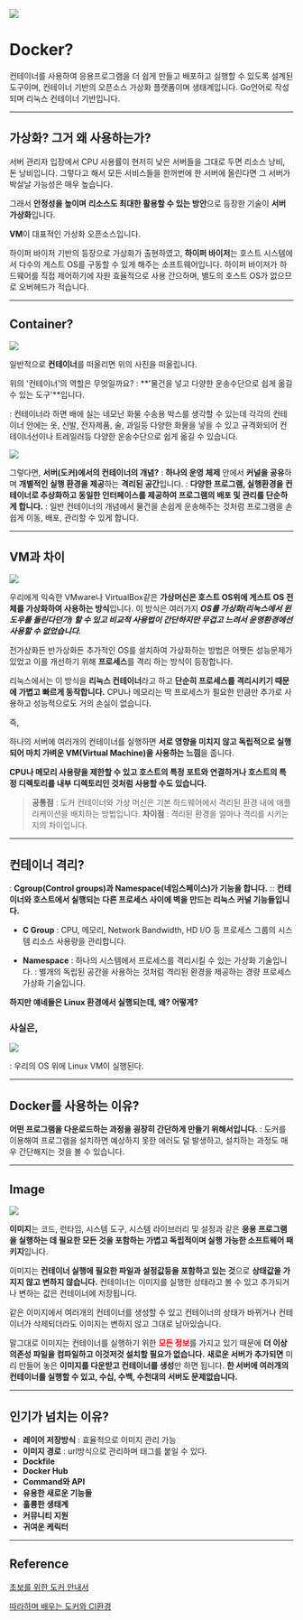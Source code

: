 ![](https://velog.velcdn.com/images/chan9708/post/3f80d2be-f772-4718-8036-fe1f23b46570/image.gif)

# Docker?
컨테이너를 사용하여 응용프로그램을 더 쉽게 만들고 배포하고 실행할 수 있도록 설계된 도구이며, 컨테이너 기반의 오픈소스 가상화 플랫폼이며 생태계입니다.
Go언어로 작성되며 리눅스 컨테이너 기반입니다.


---
## 가상화? 그거 왜 사용하는가?
서버 관리자 입장에서 CPU 사용률이 현저히 낮은 서버들을 그대로 두면 리소스 낭비, 돈 낭비입니다. 
그렇다고 해서 모든 서비스들을 한꺼번에 한 서버에 올린다면 그 서버가 박살날 가능성은 매우 높습니다.

그래서 **안정성을 높이며** **리소스도 최대한 활용할 수 있는 방안**으로 등장한 기술이 **서버 가상화**입니다.

**VM**이 대표적인 가상화 오픈소스입니다.

하이퍼 바이저 기반의 등장으로 가상화가 출현하였고, 
**하이퍼 바이저**는 호스트 시스템에서 다수의 게스트 OS를 구동할 수 있게 해주는 소프트웨어입니다.
하이퍼 바이저가 하드웨어를 직접 제어하기에 자원 효율적으로 사용 간으하며, 별도의 호스트 OS가 없으므로 오버헤드가 적습니다.

---

## Container?
![](https://velog.velcdn.com/images/chan9708/post/3fcf7b1d-eaf0-4705-964f-bfc8ae767a9a/image.png)

일반적으로 **컨테이너**를 떠올리면 위의 사진을 떠올립니다.

위의 '컨테이너'의 역할은 무엇일까요?
: **'물건을 넣고 다양한 운송수단으로 쉽게 옮길 수 있는 도구'**입니다.

: 컨테이너라 하면 배에 실는 네모난 화물 수송용 박스를 생각할 수 있는데 각각의 컨테이너 안에는 옷, 신발, 전자제품, 술, 과일등 다양한 화물을 넣을 수 있고 규격화되어 컨테이너선이나 트레일러등 다양한 운송수단으로 쉽게 옮길 수 있습니다.


![](https://velog.velcdn.com/images/chan9708/post/ce2bafc6-2b63-47c0-99d5-94141d4502f5/image.png)

그렇다면, **서버(도커)에서의 컨테이너의 개념?**
: **하나의 운영 체제** 안에서 **커널을 공유**하며 **개별적인 실행 환경을 제공**하는 **격리된 공간**입니다.
: **다양한 프로그램, 실행환경을 컨테이너로 추상화하고 동일한 인터페이스를 제공하여 프로그램의 배포 및 관리를 단순하게 합니다.**
: 일반 컨테이너의 개념에서 물건을 손쉽게 운송해주는 것처럼 프로그램을 손쉽게 이동, 배포, 관리할 수 있게 합니다.

---

## VM과 차이
>
![](https://velog.velcdn.com/images/chan9708/post/8465eadc-df45-463e-9c05-ba893b929f67/image.png)
>
우리에게 익숙한 VMware나 VirtualBox같은 **가상머신은 호스트 OS위에 게스트 OS 전체를 가상화하여 사용하는 방식**입니다. 
이 방식은 여러가지 _**OS를 가상화(리눅스에서 윈도우를 돌린다던가) 할 수 있고 비교적 사용법이 간단하지만 무겁고 느려서 운영환경에선 사용할 수 없었습니다.**_
>
전가상화든 반가상화든 추가적인 OS를 설치하여 가상화하는 방법은 어쨋든 성능문제가 있었고 이를 개선하기 위해 **프로세스**를 격리 하는 방식이 등장합니다.
>
리눅스에서는 이 방식을 **리눅스 컨테이너**라고 하고 **단순히 프로세스를 격리시키기 때문에 가볍고 빠르게 동작합니다.**
CPU나 메모리는 딱 프로세스가 필요한 만큼만 추가로 사용하고 성능적으로도 거의 손실이 없습니다.

즉,

하나의 서버에 여러개의 컨테이너를 실행하면 **서로 영향을 미치지 않고 독립적으로 실행되어 마치 가벼운 VM(Virtual Machine)을 사용하는 느낌**을 줍니다. 

**CPU나 메모리 사용량을 제한할 수 있고 호스트의 특정 포트와 연결하거나 호스트의 특정 디렉토리를 내부 디렉토리인 것처럼 사용할 수도 있습니다.**

>**공통점**
: 도커 컨테이너와 가상 머신은 기본 하드웨어에서 격리된 환경 내에 애플리케이션을 배치하는 방법입니다.
>**차이점**
: 격리된 환경을 얼마나 격리를 시키는지의 차이입니다.

---
## 컨테이너 격리?
: **Cgroup(Control groups)과 Namespace(네임스페이스)가 기능을 합니다.**
:: **컨테이너와 호스트에서 실행되는 다른 프로세스 사이에 벽을 만드는 리눅스 커널 기능들입니다.**

* **C Group**
: CPU, 메모리, Network Bandwidth, HD I/O 등 프로세스 그룹의 시스템 리소스 사용량을 관리합니다.

* **Namespace**
: 하나의 시스템에서 프로세스를 격리시킬 수 있는 가상화 기술입니다.
: 별개의 독립된 공간을 사용하는 것처럼 격리된 환경을 제공하는 경량 프로세스 가상화 기술입니다.

**하지만 얘네들은 Linux 환경에서 실행되는데, 왜? 어떻게?**
### 사실은,
![](https://velog.velcdn.com/images/chan9708/post/a6e20d48-9492-41ab-9b2d-725cba82933c/image.png)

: 우리의 OS 위에 Linux VM이 실행된다.


---

## Docker를 사용하는 이유?
**어떤 프로그램을 다운로드하는 과정을 굉장히 간단하게 만들기 위해서입니다.**
: 도커를 이용해여 프로그램을 설치하면 예상하지 못한 에러도 덜 발생하고, 설치하는 과정도 매우 간단해지는 것을 볼 수 있습니다.

---

## Image
![](https://velog.velcdn.com/images/chan9708/post/31d97897-a801-461d-977f-d138a863c995/image.png)

**이미지**는 코드, 런타임, 시스템 도구, 시스템 라이브러리 및 설정과 같은 **응용 프로그램을 실행하는 데 필요한 모든 것을 포함하는 가볍고 독립적이며 실행 가능한 소프트웨어 패키지**입니다.

이미지는 **컨테이너 실행에 필요한 파일과 설정값등을 포함하고 있는 것**으로 **상태값을 가지지 않고 변하지 않습니다.**
컨테이너는 이미지를 실행한 상태라고 볼 수 있고 추가되거나 변하는 값은 컨테이너에 저장됩니다.

같은 이미지에서 여러개의 컨테이너를 생성할 수 있고 컨테이너의 상태가 바뀌거나 컨테이너가 삭제되더라도 이미지는 변하지 않고 그대로 남아있습니다.

말그대로 이미지는 컨테이너를 실행하기 위한 <span style="color:red">**모든 정보**</span>를 가지고 있기 때문에 **더 이상 의존성 파일을 컴파일하고 이것저것 설치할 필요가 없습니다.** 
**새로운 서버가 추가되면** 미리 만들어 놓은 **이미지를 다운받고 컨테이너를 생성**만 하면 됩니다. 
**한 서버에 여러개의 컨테이너를 실행할 수 있고, 수십, 수백, 수천대의 서버도 문제없습니다.**

---
## 인기가 넘치는 이유?
* **레이어 저장방식**
: 효율적으로 이미지 관리 가능
* **이미지 경로**
: url방식으로 관리하며 태그를 붙일 수 있다.
* **Dockfile**
* **Docker Hub**
* **Command와 API**
* **유용한 새로운 기능들**
* **훌륭한 생태계**
* **커뮤니티 지원**
* **귀여운 케릭터**

---

## Reference
>
[초보를 위한 도커 안내서](https://www.inflearn.com/course/%EB%8F%84%EC%BB%A4-%EC%9E%85%EB%AC%B8?inst=446961aa)
>
[따라하며 배우는 도커와 CI환경](https://www.inflearn.com/course/%EB%94%B0%EB%9D%BC%ED%95%98%EB%A9%B0-%EB%B0%B0%EC%9A%B0%EB%8A%94-%EB%8F%84%EC%BB%A4-ci/dashboard)
